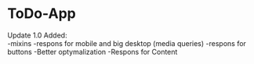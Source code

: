 # ToDo-App

Update 1.0
Added:
</br>
-mixins
-respons for mobile and big desktop (media queries)
-respons for buttons
-Better optymalization
-Respons for Content
